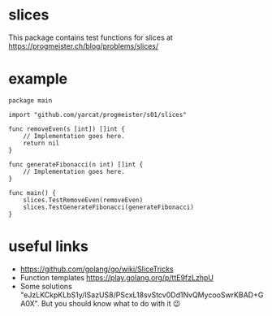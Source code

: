 # slices

This package contains test functions for slices at https://progmeister.ch/blog/problems/slices/

# example

```golang
package main

import "github.com/yarcat/progmeister/s01/slices"

func removeEven(s [int]) []int {
    // Implementation goes here.
    return nil
}

func generateFibonacci(n int) []int {
    // Implementation goes here.
}

func main() {
    slices.TestRemoveEven(removeEven)
    slices.TestGenerateFibonacci(generateFibonacci)
}
```

# useful links

* https://github.com/golang/go/wiki/SliceTricks
* Function templates https://play.golang.org/p/ttE9fzLzhpU
* Some solutions "eJzLKCkpKLbS1y/ISazUS8/PScxL18svStcv0Dd1NvQMycooSwrKBAD+GA0X". But
  you should know what to do with it :wink: